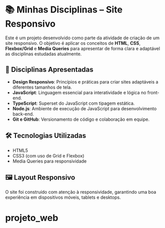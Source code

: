 # 📚 Minhas Disciplinas – Site Responsivo

Este é um projeto desenvolvido como parte da atividade de criação de um site responsivo. O objetivo é aplicar os conceitos de **HTML**, **CSS**, **Flexbox/Grid** e **Media Queries** para apresentar de forma clara e adaptável as disciplinas estudadas atualmente.

## 🧠 Disciplinas Apresentadas

- **Design Responsivo**: Princípios e práticas para criar sites adaptáveis a diferentes tamanhos de tela.
- **JavaScript**: Linguagem essencial para interatividade e lógica no front-end.
- **TypeScript**: Superset do JavaScript com tipagem estática.
- **Node.js**: Ambiente de execução de JavaScript para desenvolvimento back-end.
- **Git e GitHub**: Versionamento de código e colaboração em equipe.

## 🛠️ Tecnologias Utilizadas

- HTML5
- CSS3 (com uso de Grid e Flexbox)
- Media Queries para responsividade

## 🖼️ Layout Responsivo

O site foi construído com atenção à responsividade, garantindo uma boa experiência em dispositivos móveis, tablets e desktops.

# projeto_web
